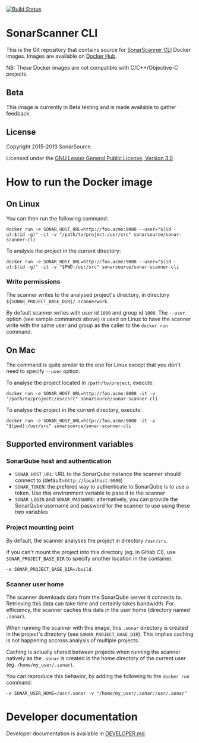 [![Build Status](https://travis-ci.org/SonarSource/sonar-scanner-cli-docker.svg?branch=master)](https://travis-ci.org/SonarSource/sonar-scanner-cli-docker)

# SonarScanner CLI

This is the Git repository that contains source for [SonarScanner CLI](https://github.com/SonarSource/sonar-scanner-cli) Docker images.
Images are available on [Docker Hub](https://hub.docker.com/r/sonarsource/sonar-scanner-cli).

NB: These Docker images are not compatible with C/C++/Objective-C projects.

## Beta

This image is currently in Beta testing and is made available to gather feedback.

## License

Copyright 2015-2019 SonarSource.

Licensed under the [GNU Lesser General Public License, Version 3.0](http://www.gnu.org/licenses/lgpl.txt)

# How to run the Docker image

## On Linux

You can then run the following command:

```
docker run -e SONAR_HOST_URL=http://foo.acme:9000 --user="$(id -u):$(id -g)" -it -v "/path/to/project:/usr/src" sonarsource/sonar-scanner-cli
```

To analysis the project in the current directory:

```
docker run -e SONAR_HOST_URL=http://foo.acme:9000 --user="$(id -u):$(id -g)" -it -v "$PWD:/usr/src" sonarsource/sonar-scanner-cli
```

### Write permissions

The scanner writes to the analysed project's directory, in directory `${SONAR_PROJECT_BASE_DIR}/.scannerwork`.

By default scanner writes with user id `1000` and group id `1000`. The `--user` option (see sample commands above) is used on Linux to have the scanner write with the same user and group as the caller to the `docker run` command.

## On Mac

The command is quite similar to the one for Linux except that you don't need to specify `--user` option.

To analyse the project located in `/path/to/project`, execute:

```
docker run -e SONAR_HOST_URL=http://foo.acme:9000 -it -v "/path/to/project:/usr/src" sonarsource/sonar-scanner-cli
```

To analyse the project in the current directory, execute:

```
docker run -e SONAR_HOST_URL=http://foo.acme:9000 -it -v "$(pwd):/usr/src" sonarsource/sonar-scanner-cli
```

## Supported environment variables

### SonarQube host and authentication

* `SONAR_HOST_URL`: URL to the SonarQube instance the scanner should connect to (default=`http://localhost:9000`)
* `SONAR_TOKEN`: the prefered way to authenticate to SonarQube is to use a token. Use this environment variable to pass it to the scanner
* `SONAR_LOGIN` and `SONAR_PASSWORD`: alternatively, you can provide the SonarQube username and password for the scanner to use using these two variables

### Project mounting point

By default, the scanner analyses the project in directory `/usr/src`.

If you can't mount the project into this directory (eg. in Gitlab CI), use `SONAR_PROJECT_BASE_DIR` to specify another location in the container.

```
-e SONAR_PROJECT_BASE_DIR=/build
```

### Scanner user home

The scanner downloads data from the SonarQube server it connects to. Retrieving this data can take time and certainly takes bandwidth. For efficiency, the scanner caches this data in the user home (directory named `.sonar`).

When running the scanner with this image, this `.sonar` directory is created in the project's directory (see `SONAR_PROJECT_BASE_DIR`). This implies caching is not happening accross analysis of multiple projects.

Caching is actually shared between projects when running the scanner natively as the `.sonar` is created in the home directory of the current user (eg. `/home/my_user/.sonar`).

You can reproduce this behavior, by adding the following to the `docker run` command:

```
-e SONAR_USER_HOME=/usr/.sonar -v "/home/my_user/.sonar:/usr/.sonar"
```

# Developer documentation

Developer documentation is available in [DEVELOPER.md](DEVELOPER.md).
